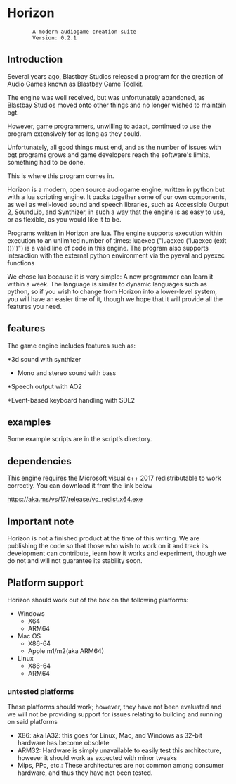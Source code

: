 # Horizon
            A modern audiogame creation suite
            Version: 0.2.1
## Introduction
Several years ago, Blastbay Studios released a program for the creation of Audio Games known as Blastbay Game Toolkit.

The engine was well received, but was unfortunately abandoned, as Blastbay Studios moved onto other things and no longer wished to maintain bgt.

However, game programmers, unwilling to adapt, continued to use the program extensively for as long as they could.

Unfortunately, all good things must end, and as the number of issues with bgt programs grows and game developers reach the software's limits, something had to be done.

This is where this program comes in.

Horizon is a modern, open source audiogame engine, written in python but with a lua scripting engine. It packs together some of our own components, as well as well-loved sound and speech libraries, such as Accessible Output 2, SoundLib, and Synthizer, in such a way that the engine is as easy to use, or as flexible, as you would like it to be.

Programs written in Horizon are lua. The engine supports execution within execution to an unlimited number of times: luaexec ("luaexec ('luaexec (exit ())')") is a valid line of code in this engine. The program also supports interaction with the external python environment via the pyeval and pyexec functions

We chose lua because it is very simple: A new programmer can learn it within a week. The language is similar to dynamic languages such as python, so if you wish to change from Horizon into a lower-level system, you will have an easier time of it, though we hope that it will provide all the features you need.
## features

The game engine includes features such as:

*3d sound with synthizer

* Mono and stereo sound with bass

*Speech output with AO2

*Event-based keyboard handling with SDL2

## examples
Some example scripts are in the script’s directory.
## dependencies
This engine requires the Microsoft visual c++ 2017 redistributable to work correctly. You can download it from the link below

https://aka.ms/vs/17/release/vc_redist.x64.exe


## Important note

Horizon is not a finished product at the time of this writing. We are publishing the code so that those who wish to work on it and track its development can contribute, learn how it works and experiment, though we do not and will not guarantee its stability soon.
## Platform support
Horizon should work out of the box on the following platforms:
* Windows
    * X64
    * ARM64
* Mac OS
    * X86-64
    * Apple m1/m2(aka ARM64)
* Linux
    * X86-64
    * ARM64

### untested platforms
These platforms should work; however, they have not been evaluated and we will not be providing support for issues relating to building and running on said platforms
* X86: aka IA32: this goes for Linux, Mac, and Windows as 32-bit hardware has become obsolete
* ARM32: Hardware is simply unavailable to easily test this architecture, however it should work as expected with minor tweaks
* Mips, PPc, etc.: These architectures are not common among consumer hardware, and thus they have not been tested.

